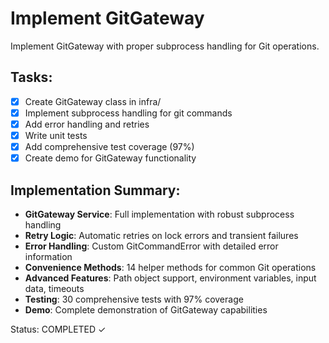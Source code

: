 # Implement GitGateway

Implement GitGateway with proper subprocess handling for Git operations.

## Tasks:
- [x] Create GitGateway class in infra/
- [x] Implement subprocess handling for git commands
- [x] Add error handling and retries
- [x] Write unit tests
- [x] Add comprehensive test coverage (97%)
- [x] Create demo for GitGateway functionality

## Implementation Summary:
- **GitGateway Service**: Full implementation with robust subprocess handling
- **Retry Logic**: Automatic retries on lock errors and transient failures
- **Error Handling**: Custom GitCommandError with detailed error information
- **Convenience Methods**: 14 helper methods for common Git operations
- **Advanced Features**: Path object support, environment variables, input data, timeouts
- **Testing**: 30 comprehensive tests with 97% coverage
- **Demo**: Complete demonstration of GitGateway capabilities

Status: COMPLETED ✓